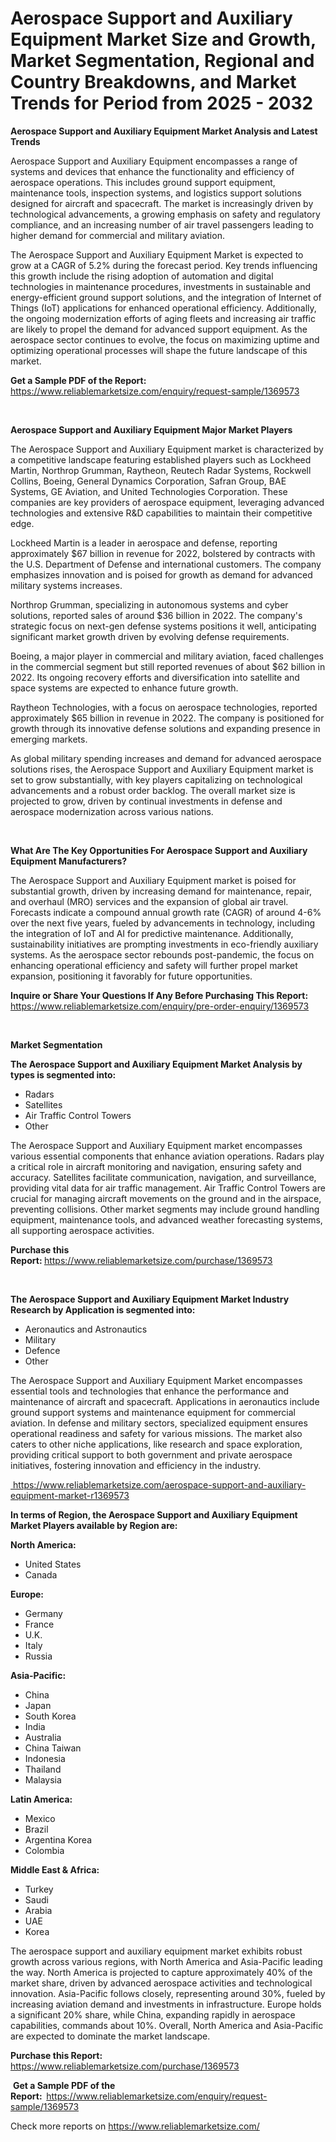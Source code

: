 <p><h1>Aerospace Support and Auxiliary Equipment Market Size and Growth, Market Segmentation, Regional and Country Breakdowns, and Market Trends for Period from 2025 -  2032</h1></p><p><strong>Aerospace Support and Auxiliary Equipment Market Analysis and Latest Trends</strong></p>
<p><p>Aerospace Support and Auxiliary Equipment encompasses a range of systems and devices that enhance the functionality and efficiency of aerospace operations. This includes ground support equipment, maintenance tools, inspection systems, and logistics support solutions designed for aircraft and spacecraft. The market is increasingly driven by technological advancements, a growing emphasis on safety and regulatory compliance, and an increasing number of air travel passengers leading to higher demand for commercial and military aviation.</p><p>The Aerospace Support and Auxiliary Equipment Market is expected to grow at a CAGR of 5.2% during the forecast period. Key trends influencing this growth include the rising adoption of automation and digital technologies in maintenance procedures, investments in sustainable and energy-efficient ground support solutions, and the integration of Internet of Things (IoT) applications for enhanced operational efficiency. Additionally, the ongoing modernization efforts of aging fleets and increasing air traffic are likely to propel the demand for advanced support equipment. As the aerospace sector continues to evolve, the focus on maximizing uptime and optimizing operational processes will shape the future landscape of this market.</p></p>
<p><strong>Get a Sample PDF of the Report:&nbsp;</strong> <a href="https://www.reliablemarketsize.com/enquiry/request-sample/1369573?utm_campaign=2315&utm_medium=2&utm_source=Github&utm_content=ia&utm_term=22032025&utm_id=aerospace-support-and-auxiliary-equipment">https://www.reliablemarketsize.com/enquiry/request-sample/1369573</a></p>
<p>&nbsp;</p>
<p><strong>Aerospace Support and Auxiliary Equipment Major Market Players</strong></p>
<p><p>The Aerospace Support and Auxiliary Equipment market is characterized by a competitive landscape featuring established players such as Lockheed Martin, Northrop Grumman, Raytheon, Reutech Radar Systems, Rockwell Collins, Boeing, General Dynamics Corporation, Safran Group, BAE Systems, GE Aviation, and United Technologies Corporation. These companies are key providers of aerospace equipment, leveraging advanced technologies and extensive R&D capabilities to maintain their competitive edge.</p><p>Lockheed Martin is a leader in aerospace and defense, reporting approximately $67 billion in revenue for 2022, bolstered by contracts with the U.S. Department of Defense and international customers. The company emphasizes innovation and is poised for growth as demand for advanced military systems increases.</p><p>Northrop Grumman, specializing in autonomous systems and cyber solutions, reported sales of around $36 billion in 2022. The company's strategic focus on next-gen defense systems positions it well, anticipating significant market growth driven by evolving defense requirements.</p><p>Boeing, a major player in commercial and military aviation, faced challenges in the commercial segment but still reported revenues of about $62 billion in 2022. Its ongoing recovery efforts and diversification into satellite and space systems are expected to enhance future growth.</p><p>Raytheon Technologies, with a focus on aerospace technologies, reported approximately $65 billion in revenue in 2022. The company is positioned for growth through its innovative defense solutions and expanding presence in emerging markets.</p><p>As global military spending increases and demand for advanced aerospace solutions rises, the Aerospace Support and Auxiliary Equipment market is set to grow substantially, with key players capitalizing on technological advancements and a robust order backlog. The overall market size is projected to grow, driven by continual investments in defense and aerospace modernization across various nations.</p></p>
<p>&nbsp;</p>
<p><strong>What Are The Key Opportunities For Aerospace Support and Auxiliary Equipment Manufacturers?</strong></p>
<p><p>The Aerospace Support and Auxiliary Equipment market is poised for substantial growth, driven by increasing demand for maintenance, repair, and overhaul (MRO) services and the expansion of global air travel. Forecasts indicate a compound annual growth rate (CAGR) of around 4-6% over the next five years, fueled by advancements in technology, including the integration of IoT and AI for predictive maintenance. Additionally, sustainability initiatives are prompting investments in eco-friendly auxiliary systems. As the aerospace sector rebounds post-pandemic, the focus on enhancing operational efficiency and safety will further propel market expansion, positioning it favorably for future opportunities.</p></p>
<p><strong>Inquire or Share Your Questions If Any Before Purchasing This Report:</strong> <a href="https://www.reliablemarketsize.com/enquiry/pre-order-enquiry/1369573?utm_campaign=2315&utm_medium=2&utm_source=Github&utm_content=ia&utm_term=22032025&utm_id=aerospace-support-and-auxiliary-equipment">https://www.reliablemarketsize.com/enquiry/pre-order-enquiry/1369573</a></p>
<p>&nbsp;</p>
<p><strong>Market Segmentation</strong></p>
<p><strong>The Aerospace Support and Auxiliary Equipment Market Analysis by types is segmented into:</strong></p>
<p><ul><li>Radars</li><li>Satellites</li><li>Air Traffic Control Towers</li><li>Other</li></ul></p>
<p><p>The Aerospace Support and Auxiliary Equipment market encompasses various essential components that enhance aviation operations. Radars play a critical role in aircraft monitoring and navigation, ensuring safety and accuracy. Satellites facilitate communication, navigation, and surveillance, providing vital data for air traffic management. Air Traffic Control Towers are crucial for managing aircraft movements on the ground and in the airspace, preventing collisions. Other market segments may include ground handling equipment, maintenance tools, and advanced weather forecasting systems, all supporting aerospace activities.</p></p>
<p><strong>Purchase this Report:&nbsp;</strong><a href="https://www.reliablemarketsize.com/purchase/1369573?utm_campaign=2315&utm_medium=2&utm_source=Github&utm_content=ia&utm_term=22032025&utm_id=aerospace-support-and-auxiliary-equipment">https://www.reliablemarketsize.com/purchase/1369573</a></p>
<p>&nbsp;</p>
<p><strong>The Aerospace Support and Auxiliary Equipment Market Industry Research by Application is segmented into:</strong></p>
<p><ul><li>Aeronautics and Astronautics</li><li>Military</li><li>Defence</li><li>Other</li></ul></p>
<p><p>The Aerospace Support and Auxiliary Equipment Market encompasses essential tools and technologies that enhance the performance and maintenance of aircraft and spacecraft. Applications in aeronautics include ground support systems and maintenance equipment for commercial aviation. In defense and military sectors, specialized equipment ensures operational readiness and safety for various missions. The market also caters to other niche applications, like research and space exploration, providing critical support to both government and private aerospace initiatives, fostering innovation and efficiency in the industry.</p></p>
<p><a href="https://www.reliablemarketsize.com/aerospace-support-and-auxiliary-equipment-market-r1369573?utm_campaign=2315&utm_medium=2&utm_source=Github&utm_content=ia&utm_term=22032025&utm_id=aerospace-support-and-auxiliary-equipment">&nbsp;https://www.reliablemarketsize.com/aerospace-support-and-auxiliary-equipment-market-r1369573</a></p>
<p><strong>In terms of Region, the Aerospace Support and Auxiliary Equipment Market Players available by Region are:</strong></p>
<p>
    <p> <strong> North America: </strong>
        <ul>
            <li>United States</li>
            <li>Canada</li>
        </ul>
        </p> 
    <p> <strong> Europe: </strong>
        <ul>
            <li>Germany</li>
            <li>France</li>
            <li>U.K.</li>
            <li>Italy</li>
            <li>Russia</li>
        </ul>
        </p> 
    <p> <strong> Asia-Pacific: </strong>
        <ul>
            <li>China</li>
            <li>Japan</li>
            <li>South Korea</li>
            <li>India</li>
            <li>Australia</li>
            <li>China Taiwan</li>
            <li>Indonesia</li>
            <li>Thailand</li>
            <li>Malaysia</li>
        </ul>
        </p> 
    <p> <strong> Latin America: </strong>
        <ul>
            <li>Mexico</li>
            <li>Brazil</li>
            <li>Argentina Korea</li>
            <li>Colombia</li>
        </ul>
        </p> 
    <p> <strong> Middle East & Africa: </strong>
        <ul>
            <li>Turkey</li>
            <li>Saudi</li>
            <li>Arabia</li>
            <li>UAE</li>
            <li>Korea</li>
        </ul>
    </p>
    </p>
<p><p>The aerospace support and auxiliary equipment market exhibits robust growth across various regions, with North America and Asia-Pacific leading the way. North America is projected to capture approximately 40% of the market share, driven by advanced aerospace activities and technological innovation. Asia-Pacific follows closely, representing around 30%, fueled by increasing aviation demand and investments in infrastructure. Europe holds a significant 20% share, while China, expanding rapidly in aerospace capabilities, commands about 10%. Overall, North America and Asia-Pacific are expected to dominate the market landscape.</p></p>
<p><strong>Purchase this Report: </strong><a href="https://www.reliablemarketsize.com/purchase/1369573?utm_campaign=2315&utm_medium=2&utm_source=Github&utm_content=ia&utm_term=22032025&utm_id=aerospace-support-and-auxiliary-equipment">https://www.reliablemarketsize.com/purchase/1369573</a></p>
<p>&nbsp;<strong>Get a Sample PDF of the Report:&nbsp;&nbsp;</strong><a href="https://www.reliablemarketsize.com/enquiry/request-sample/1369573?utm_campaign=2315&utm_medium=2&utm_source=Github&utm_content=ia&utm_term=22032025&utm_id=aerospace-support-and-auxiliary-equipment">https://www.reliablemarketsize.com/enquiry/request-sample/1369573</a></p>
<p><strong></strong></p>
<p>Check more reports on <a href="https://www.reliablemarketsize.com/?utm_campaign=2315&utm_medium=2&utm_source=Github&utm_content=ia&utm_term=22032025&utm_id=aerospace-support-and-auxiliary-equipment">https://www.reliablemarketsize.com/</a></p>